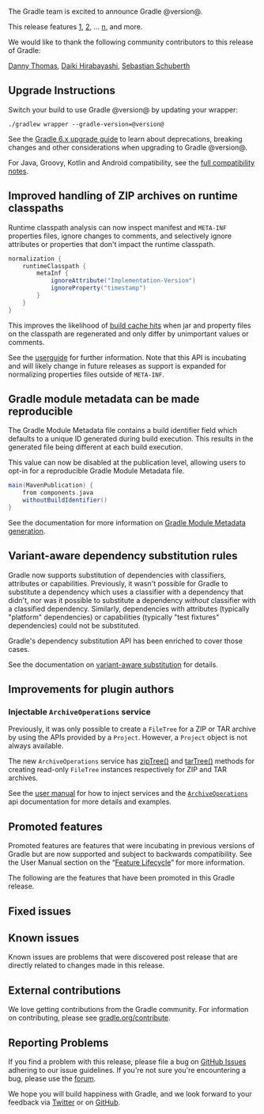 The Gradle team is excited to announce Gradle @version@.

This release features [1](), [2](), ... [n](), and more.

We would like to thank the following community contributors to this release of Gradle:

[Danny Thomas](https://github.com/DanielThomas),
[Daiki Hirabayashi](https://github.com/dhirabayashi),
[Sebastian Schuberth](https://github.com/sschuberth)

<!-- 
Include only their name, impactful features should be called out separately below.
 [Some person](https://github.com/some-person)
-->

## Upgrade Instructions

Switch your build to use Gradle @version@ by updating your wrapper:

`./gradlew wrapper --gradle-version=@version@`

See the [Gradle 6.x upgrade guide](userguide/upgrading_version_6.html#changes_@baseVersion@) to learn about deprecations, breaking changes and other considerations when upgrading to Gradle @version@. 

For Java, Groovy, Kotlin and Android compatibility, see the [full compatibility notes](userguide/compatibility.html).

<!-- Do not add breaking changes or deprecations here! Add them to the upgrade guide instead. --> 

<!-- 
Add release features here!
## 1

details of 1

## 2

details of 2

## n
-->

## Improved handling of ZIP archives on runtime classpaths
Runtime classpath analysis can now inspect manifest and `META-INF` properties files, ignore changes to comments, and selectively ignore attributes or properties that don't impact the 
runtime classpath.
   
```groovy
normalization {
    runtimeClasspath {
        metaInf {
            ignoreAttribute("Implementation-Version")
            ignoreProperty("timestamp")
        }
    }
}
```

This improves the likelihood of [build cache hits](userguide/build_cache.html) when jar and property files on the classpath are regenerated and only differ by unimportant values or comments.
 
See the [userguide](userguide/more_about_tasks.html#sec:meta_inf_normalization) for further information.  Note that this API is incubating and will likely change in future releases as support 
is expanded for normalizing properties files outside of `META-INF`.

## Gradle module metadata can be made reproducible

The Gradle Module Metadata file contains a build identifier field which defaults to a unique ID generated during build execution.
This results in the generated file being different at each build execution.

This value can now be disabled at the publication level, allowing users to opt-in for a reproducible Gradle Module Metadata file.

```groovy
main(MavenPublication) {
    from components.java
    withoutBuildIdentifier()
}
```

See the documentation for more information on [Gradle Module Metadata generation](userguide/publishing_gradle_module_metadata.html#sub:gmm-reproducible).

## Variant-aware dependency substitution rules

Gradle now supports substitution of dependencies with classifiers, attributes or capabilities.
Previously, it wasn't possible for Gradle to substitute a dependency which uses a classifier with a dependency that didn't, nor was it possible to substitute a dependency _without_ classifier with a classified dependency.
Similarly, dependencies with attributes (typically "platform" dependencies) or capabilities (typically "test fixtures" dependencies) could not be substituted.

Gradle's dependency substitution API has been enriched to cover those cases.

See the documentation on [variant-aware substitution](userguide/file:///home/cchampeau/DEV/PROJECTS/GITHUB/gradle/subprojects/docs/build/working/usermanual/render-multi/resolution_rules.html#sec:variant_aware_substitutions) for details.

## Improvements for plugin authors

### Injectable `ArchiveOperations` service

Previously, it was only possible to create a `FileTree` for a ZIP or TAR archive by using the APIs provided by a `Project`.
However, a `Project` object is not always available.

The new `ArchiveOperations` service has [zipTree()](javadoc/org/gradle/api/file/ArchiveOperations.html#zipTree-java.lang.Object-) and [tarTree()](javadoc/org/gradle/api/file/ArchiveOperations.html#tarTree-java.lang.Object-) methods for creating read-only `FileTree` instances respectively for ZIP and TAR archives.

See the [user manual](userguide/custom_gradle_types.html#service_injection) for how to inject services and the [`ArchiveOperations`](javadoc/org/gradle/api/file/ArchiveOperations.html) api documentation for more details and examples. 


## Promoted features
Promoted features are features that were incubating in previous versions of Gradle but are now supported and subject to backwards compatibility.
See the User Manual section on the “[Feature Lifecycle](userguide/feature_lifecycle.html)” for more information.

The following are the features that have been promoted in this Gradle release.

<!--
### Example promoted
-->

## Fixed issues

## Known issues

Known issues are problems that were discovered post release that are directly related to changes made in this release.

## External contributions

We love getting contributions from the Gradle community. For information on contributing, please see [gradle.org/contribute](https://gradle.org/contribute).

## Reporting Problems

If you find a problem with this release, please file a bug on [GitHub Issues](https://github.com/gradle/gradle/issues) adhering to our issue guidelines. 
If you're not sure you're encountering a bug, please use the [forum](https://discuss.gradle.org/c/help-discuss).

We hope you will build happiness with Gradle, and we look forward to your feedback via [Twitter](https://twitter.com/gradle) or on [GitHub](https://github.com/gradle).
